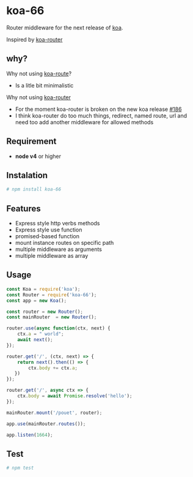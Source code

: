 # koa-66

Router middleware for the next release of [koa](https://github.com/koajs/koa).

Inspired by [koa-router](https://github.com/alexmingoia/koa-router)

## why?
Why not using [koa-route](https://github.com/koajs/route)?
- Is a litle bit minimalistic

Why not using [koa-router](https://github.com/alexmingoia/koa-router)
- For the moment koa-router is broken on the new koa release [#186](https://github.com/alexmingoia/koa-router/issues/186)
- I think koa-router do too much things, redirect, named route, url and need too add another middleware for allowed methods

## Requirement

- __node v4__ or higher

## Instalation

```bash
# npm install koa-66
```
## Features

- Express style http verbs methods
- Express style use function
- promised-based function
- mount instance routes on specific path
- multiple middleware as arguments
- multiple middleware as array

## Usage

```js
const Koa = require('koa');
const Router = require('koa-66');
const app = new Koa();

const router = new Router();
const mainRouter  = new Router();

router.use(async function(ctx, next) {
    ctx.a = " world";
    await next();
});

router.get('/', (ctx, next) => {
    return next().then(() => {
        ctx.body += ctx.a;
   })
});

router.get('/', async ctx => {
    ctx.body = await Promise.resolve('hello');
});

mainRouter.mount('/pouet', router);

app.use(mainRouter.routes());

app.listen(1664);
```

## Test
```bash
# npm test

```
